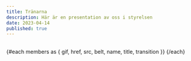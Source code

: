 ```yaml
---
title: Tränarna
description: Här är en presentation av oss i styrelsen
date: 2023-04-14
published: true
---
```


<script lang="ts">
import { Profile}  from '$components'

const type = "close"

let members = [
    {
    href: "/",
    src: `/images/profile/${type}/tony.png`,
    gif: "/images/judo.gif",
    name: "Tony Jansson",
    title: "Huvudtränare",
    belt: "1 Dan (Svart)",
  },
    {
    href: "/",
    src: `/images/profile/${type}/blank.webp`,
    gif: "",
    name: "Mattias Wallinius",
    title: "Huvudtränare",
    belt: "? Dan (Svart)" ,
  },
  {
    href: "/",
    src: `/images/profile/${type}/madde.png`,
    gif: "/images/firehearth.webp",
    name: "Madeleine Fristedt Nilsson",
    title: "Tränare",
    belt: "1 Kyu (Brun)",
  },
{
    href: "/",
    src: `/images/profile/${type}/hilko.png`,
    gif: "random",
    name: "Hilko Spoelstra",
    title: "Tränare",
    belt: "1 Kyu (Brun)",
  },
  {
    href: "/",
    src: `/images/profile/${type}/paul.png`,
    gif: "random",
    name: "Paul Andersson",
    title: "Tränare",
    belt: "2 Kyu (Blå)",
  },
  {
    href: "/",
    src: `/images/profile/${type}/hannes.png`,
    gif: "random",
    name: "Hannes Alm",
    title: "Hjälptränare",
    belt: "2 Kyu (Blå)",
  },
  {
    href: "/",
    src: `/images/profile/${type}/benjamin.png`,
    gif: "random",
    name: "Benjamin Fristedt",
    title: "Hjälptränare",
    belt: "3 Kyu (Blå-grön)",
  },
    {
    href: "/",
    src: `/images/profile/${type}/alexander.png`,
    gif: "random",
    name: "Alexander Bäckström",
    title: "Hjälptränare",
    belt: "3 Kyu (Grön)",
  },
  {
    href: "/",
    src: `/images/profile/${type}/magdalena.png`,
    gif: "random",
    name: "Magdalena Alm",
    title: "Hjälptränare",
    belt: "3 Kyu (Grön)",
  },
  {
    href: "/",
    src: `/images/profile/${type}/milton.png`,
    gif: "random",
    name: "Milton Holst",
    title: "Hjälptränare",
    belt: "3 Kyu (Grön)",
  },
  
  
];
</script>

<br/>
<div class="not-prose flex flex-wrap justify-between">
  {#each members as { gif, href, src, belt, name, title, transition }}
        <Profile name={name} title={title} image={src} gif={gif}  belt={belt}/>
  {/each}

</div>
